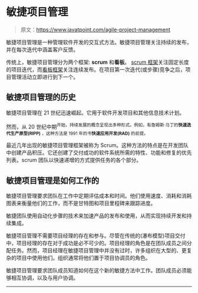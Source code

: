 # 敏捷项目管理

> 原文：<https://www.javatpoint.com/agile-project-management>

敏捷项目管理是一种管理软件开发的交互式方法。敏捷项目管理关注持续的发布，并在每次迭代中涵盖客户反馈。

传统上，敏捷项目管理分为两个框架: **scrum** 和**看板**。 [scrum 框架](agile-scrum)关注固定长度的项目迭代，而[看板框架](agile-kanban)关注连续发布。在项目第一次迭代(或步骤)竞争之后，项目管理活动立即进行到下一个。

## 敏捷项目管理的历史

敏捷项目管理在 21 世纪迅速崛起。它用于软件开发项目和其他信息技术计划。

然而，从 20 世纪中期<sup>开始，持续发展的概念呈现出多种形式。例如，有詹姆斯·马丁的**快速迭代生产原型(RIPP)** ，这种方法是 1991 年的书**快速应用开发(RAD)** 的前提。</sup>

最近几年出现的敏捷项目管理框架被称为 Scrum。这种方法的特点是在开发团队中创建产品积压。它还创建了交付成功的软件系统所需的特性、功能和修复的优先列表。scrum 团队以快速递增的方式提供任务的各个部分。

## 敏捷项目管理是如何工作的

敏捷项目管理要求团队在工作中定期评估成本和时间。他们使用速度、消耗和消耗图表来衡量他们的工作，而不是甘特图和项目里程碑来跟踪进度。

敏捷团队使用自动化步骤的技术来加速产品的发布和使用，从而实现持续开发和持续集成。

敏捷项目管理不需要项目经理的存在和参与。尽管在传统的(瀑布模型)项目交付中，项目经理的存在对于成功是必不可少的。项目经理的角色是在团队成员之间分配任务。然而，项目经理在敏捷项目管理中并没有过时，许多组织在大型的、更复杂的项目中使用他们。组织通常将他们置于项目协调员的角色。

敏捷项目管理要求团队成员知道如何在这个新的敏捷方法中工作。团队成员必须能够相互协调，以及与用户协调。

* * *